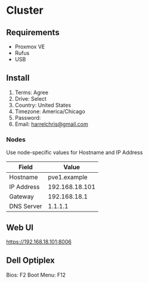 # Cluster

## Requirements
- Proxmox VE
- Rufus
- USB

## Install
1. Terms: Agree
2. Drive: Select
3. Country: United States
4. Timezone: America/Chicago
5. Password: 
6. Email: harrelchris@gmail.com

### Nodes

Use node-specific values for Hostname and IP Address

Field | Value
---|---
Hostname | pve1.example
IP Address | 192.168.18.101
Gateway | 192.168.18.1
DNS Server | 1.1.1.1

## Web UI
https://192.168.18.101:8006

## Dell Optiplex
Bios: F2
Boot Menu: F12
